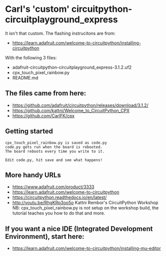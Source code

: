 # Carl's 'custom' circuitpython-circuitplayground_express

It isn't that custom. The flashing instrucitons are from:

* https://learn.adafruit.com/welcome-to-circuitpython/installing-circuitpython

With the following 3 files:

* adafruit-circuitpython-circuitplayground_express-3.1.2.uf2
* cpx_touch_pixel_rainbow.py
* README.md

## The files came from here:
* https://github.com/adafruit/circuitpython/releases/download/3.1.2/
* https://github.com/kattni/Welcome_to_CircuitPython_CPX
* https://github.com/CarlFK/cpx

## Getting started
```
cpx_touch_pixel_rainbow.py is saved as code.py
code.py gets run when the board is rebooted.
The board reboots every time you write to it.

Edit code.py, hit save and see what happens!
```

## More handy URLs
* https://www.adafruit.com/product/3333
* https://learn.adafruit.com/welcome-to-circuitpython
* https://circuitpython.readthedocs.io/en/latest/
* http://youtu.be/RhgKRp3oo5o Kattni Rembor's CircuitPython Workshop
NB: cpx_touch_pixel_rainbow.py is not setup on the workshop build, the tutorial teaches you how to do that and more.

## If you want a nice IDE (Integrated Development Environment), start here:
* https://learn.adafruit.com/welcome-to-circuitpython/installing-mu-editor

